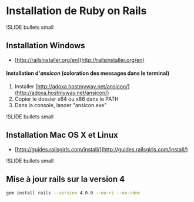 # Installation de Ruby on Rails

!SLIDE bullets small
## Installation Windows

- [http://railsinstaller.org/en](http://railsinstaller.org/en)

#### Installation d'_ansicon_ (coloration des messages dans le terminal)

1. Installer [http://adoxa.hostmyway.net/ansicon/](http://adoxa.hostmyway.net/ansicon/)
1. Copier le dossier x64 ou x86 dans le PATH
1. Dans la console, lancer "ansicon.exe"

!SLIDE bullets small
## Installation Mac OS X et Linux
- [http://guides.railsgirls.com/install/](http://guides.railsgirls.com/install/)

!SLIDE bullets small
## Mise à jour rails sur la version 4

```bash
gem install rails --version 4.0.0 --no-ri --no-rdoc
```
